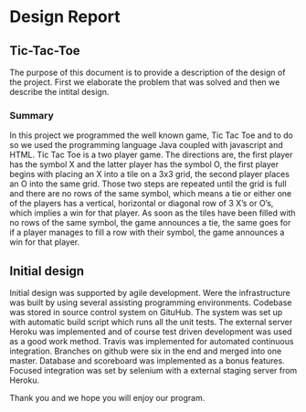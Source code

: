 # Design Report
## Tic-Tac-Toe

The purpose of this document is to provide a description of the design of the project. First we elaborate the problem that was solved and then we describe the intital design. 

### Summary
In this project we programmed the well known game, Tic Tac Toe and to do so we used the programming language Java coupled with javascript and HTML. Tic Tac Toe is a two player game. The directions are, the first player has the symbol X and the latter player has the symbol O, the first player begins with placing an X into a tile on a 3x3 grid, the second player places an O into the same grid. Those two steps are repeated until the grid is full and there are no rows of the same symbol, which means a tie or either one of the players has a vertical, horizontal or diagonal row of 3 X’s or O’s, which implies a win for that player. As soon as the tiles have been filled with no rows of the same symbol, the game announces a tie, the same goes for if a player manages to fill a row with their symbol, the game announces a win for that player.

## Initial design
Initial design was supported by agile development. Were the infrastructure was built by using several assisting programming environments. Codebase was stored in source control system on GituHub. The system was set up with automatic build script which runs all the unit tests. The external server Heroku was implemented and of course test driven development was used as a good work method. Travis was implemented for automated continuous integration. Branches on github were six in the end and merged into one master. Database and scoreboard was implemented as a bonus features. Focused integration was set by selenium with a external staging server from Heroku. 

Thank you and we hope you will enjoy our program.  
